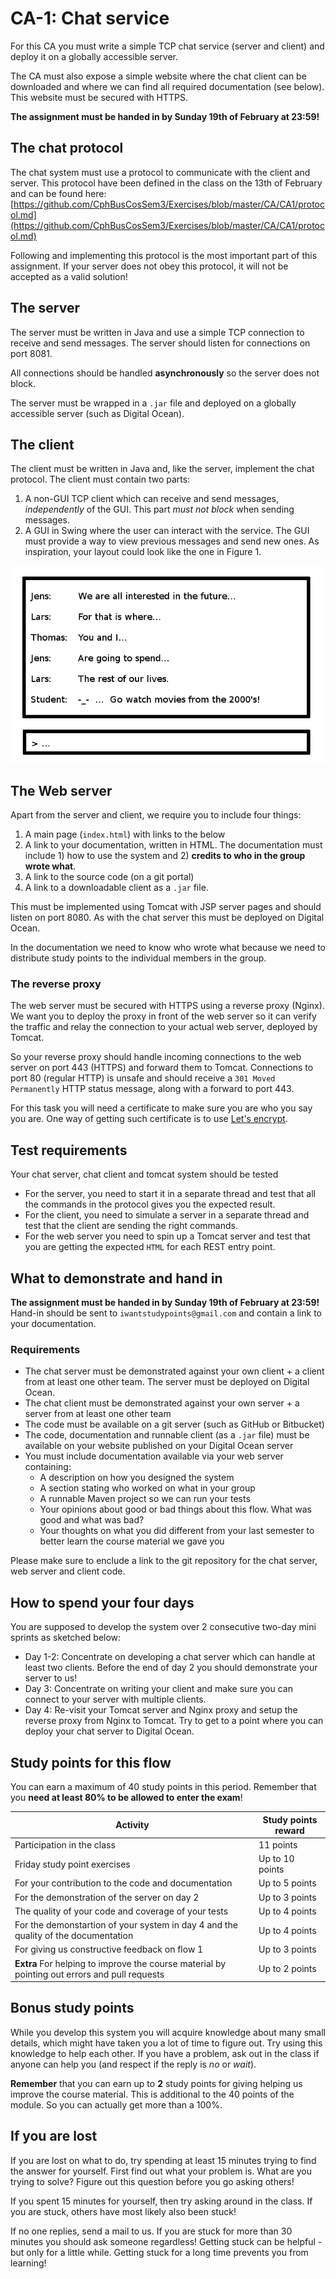 # CA-1: Chat service

For this CA you must write a simple TCP chat service (server and client) and deploy it on a globally
accessible server.

The CA must also expose a simple website where the chat client can be downloaded and where we can
find all required documentation (see below). This website must be secured with HTTPS.

**The assignment must be handed in by Sunday 19th of February at 23:59!**

## The chat protocol
The chat system must use a protocol to communicate with the client and server. This protocol have been defined
in the class on the 13th of February and can be found here: [https://github.com/CphBusCosSem3/Exercises/blob/master/CA/CA1/protocol.md](https://github.com/CphBusCosSem3/Exercises/blob/master/CA/CA1/protocol.md)

Following and implementing this protocol is the most important part of this assignment.
If your server does not obey this protocol, it will not be accepted as a valid solution!

## The server
The server must be written in Java and use a simple TCP connection to receive and send messages. The server
should listen for connections on port 8081.

All connections should be handled **asynchronously** so the server does not block. 

The server must be wrapped in a ``.jar`` file and deployed on a globally accessible server (such as 
Digital Ocean).

## The client
The client must be written in Java and, like the server, implement the chat protocol. The client must contain
two parts:

1. A non-GUI TCP client which can receive and send messages, _independently_ of the GUI.
This part _must not block_ when sending messages.
2. A GUI in Swing where the user can interact with the service. The GUI must provide a way to view previous
messages and send new ones. As inspiration, your layout could look like the one in Figure 1.

![Client GUI example](client.png)

## The Web server
Apart from the server and client, we require you to include four things:

1. A main page (``index.html``) with links to the below
2. A link to your documentation, written in HTML. The documentation must include 1) how to use the system and 2) **credits to who in the group wrote what**.
3. A link to the source code (on a git portal)
4. A link to a downloadable client as a ``.jar`` file.

This must be implemented using Tomcat with JSP server pages and should listen on port 8080. As with the chat server
this must be deployed on Digital Ocean.

In the documentation we need to know who wrote what because we need to distribute study points to the individual
members in the group.

### The reverse proxy
The web server must be secured with HTTPS using a reverse proxy (Nginx). We want you to deploy the proxy in front of the
web server so it can verify the traffic and relay the connection to your actual web server, deployed by Tomcat. 

So your reverse proxy should handle incoming connections to the web server on port 443 (HTTPS) and forward them
to Tomcat. Connections to port 80 (regular HTTP) is unsafe and should receive a ``301 Moved Permanently`` HTTP
status message, along with a forward to port 443.

For this task you will need a certificate to make sure you are who you say you are. 
One way of getting such certificate is to use [Let's encrypt](https://letsencrypt.org).

## Test requirements
Your chat server, chat client and tomcat system should be tested

* For the server, you need to start it in a separate thread and test that all the commands in the protocol
gives you the expected result.
* For the client, you need to simulate a server in a separate thread and test that the client are sending
the right commands.
* For the web server you need to spin up a Tomcat server and test that you are getting the expected
``HTML`` for each REST entry point.

## What to demonstrate and hand in
**The assignment must be handed in by Sunday 19th of February at 23:59!** Hand-in should be sent to ``iwantstudypoints@gmail.com`` and contain a link to your documentation. 

### Requirements

* The chat server must be demonstrated against your own client + a client from at least one other team. The server
must be deployed on Digital Ocean.
* The chat client must be demonstrated against your own server + a server from at least one other team
* The code must be available on a git server (such as GitHub or Bitbucket)
* The code, documentation and runnable client (as a ``.jar`` file) must be available on your website
published on your Digital Ocean server
* You must include documentation available via your web server containing:
    * A description on how you designed the system
    * A section stating who worked on what in your group
    * A runnable Maven project so we can run your tests
    * Your opinions about good or bad things about this flow. What was good and what was bad?
    * Your thoughts on what you did different from your last semester to better learn the course material we gave you

Please make sure to enclude a link to the git repository for the chat server, web server and client code.

## How to spend your four days
You are supposed to develop the system over 2 consecutive two-day mini sprints as sketched below:

* Day 1-2: Concentrate on developing a chat server which can handle at least two clients. Before the end of
day 2 you should demonstrate your server to us!
* Day 3: Concentrate on writing your client and make sure you can connect to your server with multiple clients.
* Day 4: Re-visit your Tomcat server and Nginx proxy and setup the reverse proxy from Nginx to Tomcat.
Try to get to a point where you can deploy your chat server to Digital Ocean. 

## Study points for this flow
You can earn a maximum of 40 study points in this period. Remember that you __need at least 80% to be
allowed to enter the exam__!

| Activity | Study points reward |
| ---- | ---- |
| Participation in the class | 11 points |
| Friday study point exercises | Up to 10 points |
| For your contribution to the code and documentation | Up to 5 points |
| For the demonstration of the server on day 2 | Up to 3 points |
| The quality of your code and coverage of your tests | Up to 4 points |
| For the demonstartion of your system in day 4 and the quality of the documentation | Up to 4 points |
| For giving us constructive feedback on flow 1 | Up to 3 points |
| **Extra** For helping to improve the course material by pointing out errors and pull requests | Up to 2 points |

## Bonus study points
While you develop this system you will acquire knowledge about many small details, which might have taken
you a lot of time to figure out. 
Try using this knowledge to help each other. If you have a problem, ask out in the class if anyone can help you
(and respect if the reply is _no_ or _wait_).

**Remember** that you can earn up to **2** study points for giving helping us improve the course material. This is
additional to the 40 points of the module. So you can actually get more than a 100%.

## If you are lost
If you are lost on what to do, try spending at least 15 minutes trying to find the answer for yourself. First
find out what your problem is. What are you trying to solve? Figure out this question before you go asking
others!

If you spent 15 minutes for yourself, then try asking around in the class. If you are stuck, others have
most likely also been stuck!

If no one replies, send a mail to us. If you are stuck for more than 30 minutes you should ask someone
regardless! Getting stuck can be helpful - but only for a little while. Getting stuck for a long time
prevents you from learning!
